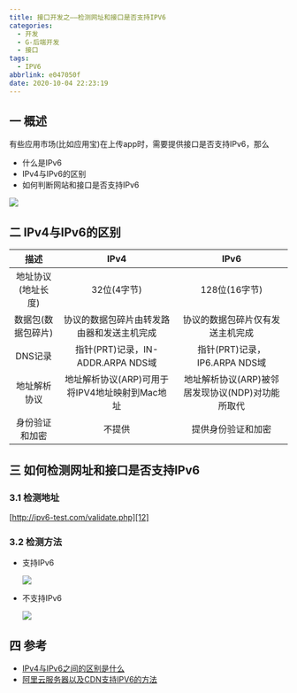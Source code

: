 ```yaml
---
title: 接口开发之——检测网址和接口是否支持IPV6
categories:
  - 开发
  - G-后端开发
  - 接口
tags:
  - IPV6
abbrlink: e047050f
date: 2020-10-04 22:23:19
---
```

## 一 概述
有些应用市场(比如应用宝)在上传app时，需要提供接口是否支持IPv6，那么
* 什么是IPv6
* IPv4与IPv6的区别
* 如何判断网站和接口是否支持IPv6

![][1]

<!--more-->
## 二 IPv4与IPv6的区别

|        描述        |                      IPv4                      |                       IPv6                       |
| :----------------: | :--------------------------------------------: | :----------------------------------------------: |
| 地址协议(地址长度) |                  32位(4字节)                   |                  128位(16字节)                   |
| 数据包(数据包碎片) |   协议的数据包碎片由转发路由器和发送主机完成   |         协议的数据包碎片仅有发送主机完成         |
|      DNS记录       |       指针(PRT)记录，IN-ADDR.ARPA NDS域        |          指针(PRT)记录，IP6.ARPA NDS域           |
|    地址解析协议    | 地址解析协议(ARP)可用于将IPV4地址映射到Mac地址 | 地址解析协议(ARP)被邻居发现协议(NDP)对功能所取代 |
|   身份验证和加密   |                     不提供                     |                提供身份验证和加密                |

## 三 如何检测网址和接口是否支持IPv6

### 3.1 检测地址

[http://ipv6-test.com/validate.php][12]

### 3.2 检测方法

* 支持IPv6

  ![][2]
  
* 不支持IPv6

  ![][3]


## 四 参考
* [IPv4与IPv6之间的区别是什么][11]
* [阿里云服务器以及CDN支持IPV6的方法][13]


[1]:https://cdn.staticaly.com/gh/PGzxc/CDN/master/blog-image/ipv6-support.png
[2]:https://cdn.staticaly.com/gh/PGzxc/CDN/master/blog-image/ipv6-test-pass.png
[3]:https://cdn.staticaly.com/gh/PGzxc/CDN/master/blog-image/ipv6-test-fail.png

[11]:https://www.php.cn/windows-413502.html
[12]:http://ipv6-test.com/validate.php
[13]:https://blog.csdn.net/ei__nino/article/details/71331717